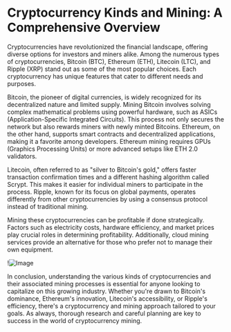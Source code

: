 # Cryptocurrency Kinds and Mining: A Comprehensive Overview

Cryptocurrencies have revolutionized the financial landscape, offering diverse options for investors and miners alike. Among the numerous types of cryptocurrencies, Bitcoin (BTC), Ethereum (ETH), Litecoin (LTC), and Ripple (XRP) stand out as some of the most popular choices. Each cryptocurrency has unique features that cater to different needs and purposes.

Bitcoin, the pioneer of digital currencies, is widely recognized for its decentralized nature and limited supply. Mining Bitcoin involves solving complex mathematical problems using powerful hardware, such as ASICs (Application-Specific Integrated Circuits). This process not only secures the network but also rewards miners with newly minted Bitcoins. Ethereum, on the other hand, supports smart contracts and decentralized applications, making it a favorite among developers. Ethereum mining requires GPUs (Graphics Processing Units) or more advanced setups like ETH 2.0 validators.

Litecoin, often referred to as "silver to Bitcoin's gold," offers faster transaction confirmation times and a different hashing algorithm called Scrypt. This makes it easier for individual miners to participate in the process. Ripple, known for its focus on global payments, operates differently from other cryptocurrencies by using a consensus protocol instead of traditional mining.

Mining these cryptocurrencies can be profitable if done strategically. Factors such as electricity costs, hardware efficiency, and market prices play crucial roles in determining profitability. Additionally, cloud mining services provide an alternative for those who prefer not to manage their own equipment. 

!![Image](https://github.com/user-attachments/assets/3be06921-4469-491d-bd37-5f14c53422b7)

In conclusion, understanding the various kinds of cryptocurrencies and their associated mining processes is essential for anyone looking to capitalize on this growing industry. Whether you're drawn to Bitcoin's dominance, Ethereum's innovation, Litecoin's accessibility, or Ripple's efficiency, there's a cryptocurrency and mining approach tailored to your goals. As always, thorough research and careful planning are key to success in the world of cryptocurrency mining.